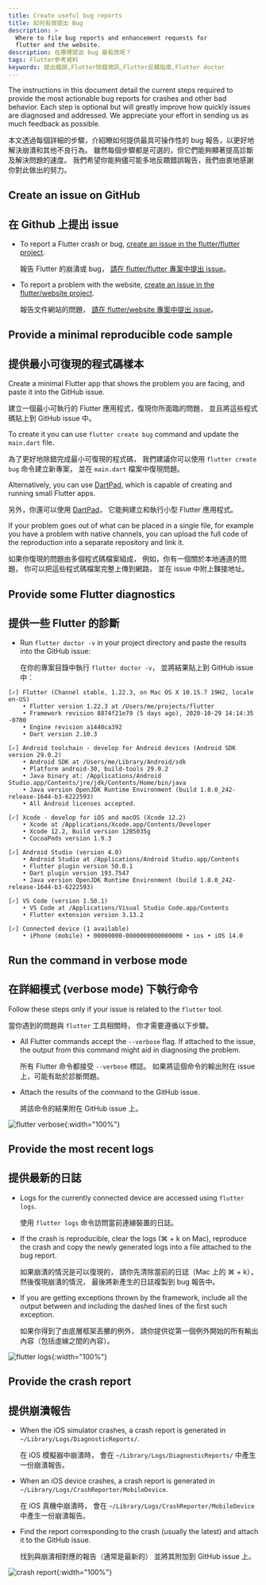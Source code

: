 ```yaml
---
title: Create useful bug reports
title: 如何有效提出 Bug
description: >
  Where to file bug reports and enhancement requests for 
  flutter and the website.
description: 在哪裡提出 bug 最有效呢？
tags: Flutter參考資料
keywords: 提出錯誤,Flutter除錯資訊,Flutter反饋指南,Flutter doctor
---
```


The instructions in this document detail the current steps
required to provide the most actionable bug reports for
crashes and other bad behavior. Each step is optional but
will greatly improve how quickly issues are diagnosed and addressed.
We appreciate your effort in sending us as much feedback as possible.

本文透過每個詳細的步驟，介紹瞭如何提供最具可操作性的 bug 報告，以更好地解決崩潰和其他不良行為。
雖然每個步驟都是可選的，但它們能夠顯著提高診斷及解決問題的速度。
我們希望你能夠儘可能多地反饋錯誤報告，我們由衷地感謝你對此做出的努力。

## Create an issue on GitHub

## 在 Github 上提出 issue

* To report a Flutter crash or bug,
  [create an issue in the flutter/flutter project][Flutter issue].

  報告 Flutter 的崩潰或 bug，
  [請在 flutter/flutter 專案中提出 issue][Flutter issue]。

* To report a problem with the website,
  [create an issue in the flutter/website project][Website issue].

  報告文件網站的問題，
  [請在 flutter/website 專案中提出 issue][Website issue]。

## Provide a minimal reproducible code sample

## 提供最小可復現的程式碼樣本

Create a minimal Flutter app that shows the problem you are facing,
and paste it into the GitHub issue.

建立一個最小可執行的 Flutter 應用程式，復現你所面臨的問題，
並且將這些程式碼貼上到 GitHub issue 中。

To create it you can use `flutter create bug` command and update
the `main.dart` file.

為了更好地除錯完成最小可復現的程式碼，
我們建議你可以使用 `flutter create bug` 命令建立新專案，
並在 `main.dart` 檔案中復現問題。

Alternatively, you can use [DartPad][], which is capable
of creating and running small Flutter apps.

另外，你還可以使用 [DartPad][]，
它能夠建立和執行小型 Flutter 應用程式。

If your problem goes out of what can be placed in a single file, for example
you have a problem with native channels, you can upload the full code of
the reproduction into a separate repository and link it.

如果你復現的問題由多個程式碼檔案組成，
例如，你有一個關於本地通道的問題，
你可以把這些程式碼檔案完整上傳到網路，
並在 issue 中附上鍊接地址。

## Provide some Flutter diagnostics

## 提供一些 Flutter 的診斷

* Run `flutter doctor -v` in your project directory and paste
  the results into the GitHub issue:

  在你的專案目錄中執行 `flutter doctor -v`，
  並將結果貼上到 GitHub issue 中：

```none
[✓] Flutter (Channel stable, 1.22.3, on Mac OS X 10.15.7 19H2, locale en-US)
    • Flutter version 1.22.3 at /Users/me/projects/flutter
    • Framework revision 8874f21e79 (5 days ago), 2020-10-29 14:14:35 -0700
    • Engine revision a1440ca392
    • Dart version 2.10.3

[✓] Android toolchain - develop for Android devices (Android SDK version 29.0.2)
    • Android SDK at /Users/me/Library/Android/sdk
    • Platform android-30, build-tools 29.0.2
    • Java binary at: /Applications/Android Studio.app/Contents/jre/jdk/Contents/Home/bin/java
    • Java version OpenJDK Runtime Environment (build 1.8.0_242-release-1644-b3-6222593)
    • All Android licenses accepted.

[✓] Xcode - develop for iOS and macOS (Xcode 12.2)
    • Xcode at /Applications/Xcode.app/Contents/Developer
    • Xcode 12.2, Build version 12B5035g
    • CocoaPods version 1.9.3

[✓] Android Studio (version 4.0)
    • Android Studio at /Applications/Android Studio.app/Contents
    • Flutter plugin version 50.0.1
    • Dart plugin version 193.7547
    • Java version OpenJDK Runtime Environment (build 1.8.0_242-release-1644-b3-6222593)

[✓] VS Code (version 1.50.1)
    • VS Code at /Applications/Visual Studio Code.app/Contents
    • Flutter extension version 3.13.2

[✓] Connected device (1 available)
    • iPhone (mobile) • 00000000-0000000000000000 • ios • iOS 14.0
```

## Run the command in verbose mode

## 在詳細模式 (verbose mode) 下執行命令

Follow these steps only if your issue is related to the
`flutter` tool.

當你遇到的問題與 `flutter` 工具相關時，
你才需要遵循以下步驟。

* All Flutter commands accept the `--verbose` flag.
  If attached to the issue, the output from this command
  might aid in diagnosing the problem.

  所有 Flutter 命令都接受 `--verbose` 標誌。
  如果將這個命令的輸出附在 issue 上，可能有助於診斷問題。

* Attach the results of the command to the GitHub issue.

  將該命令的結果附在 GitHub issue 上。

![flutter verbose]({{site.url}}/assets/images/docs/verbose_flag.png){:width="100%"}

## Provide the most recent logs

## 提供最新的日誌

* Logs for the currently connected device are accessed
  using `flutter logs`.

  使用 `flutter logs` 命令訪問當前連線裝置的日誌。

* If the crash is reproducible, clear the logs
  (⌘ + k on Mac), reproduce the crash and copy the
  newly generated logs into a file attached to the bug report.

  如果崩潰的情況是可以復現的，
  請你先清除當前的日誌（Mac 上的 ⌘ + k），
  然後復現崩潰的情況，
  最後將新產生的日誌複製到 bug 報告中。

* If you are getting exceptions thrown by the framework,
  include all the output between and including the dashed
  lines of the first such exception.

  如果你得到了由底層框架丟擲的例外，
  請你提供從第一個例外開始的所有輸出內容（包括虛線之間的內容）。

![flutter logs]({{site.url}}/assets/images/docs/logs.png){:width="100%"}

## Provide the crash report

## 提供崩潰報告

* When the iOS simulator crashes,
  a crash report is generated in `~/Library/Logs/DiagnosticReports/`.

  在 iOS 模擬器中崩潰時，
  會在 `~/Library/Logs/DiagnosticReports/` 中產生一份崩潰報告。

* When an iOS device crashes,
  a crash report is generated in `~/Library/Logs/CrashReporter/MobileDevice`.

  在 iOS 真機中崩潰時，
  會在 `~/Library/Logs/CrashReporter/MobileDevice` 中產生一份崩潰報告。

* Find the report corresponding to the crash (usually the latest)
  and attach it to the GitHub issue.

  找到與崩潰相對應的報告（通常是最新的）
  並將其附加到 GitHub issue 上。

![crash report]({{site.url}}/assets/images/docs/crash_reports.png){:width="100%"}


[DartPad]: {{site.dartpad}}
[Flutter issue]: {{site.repo.flutter}}/issues/new/choose
[Website issue]: {{site.repo.this}}/issues/new/choose
